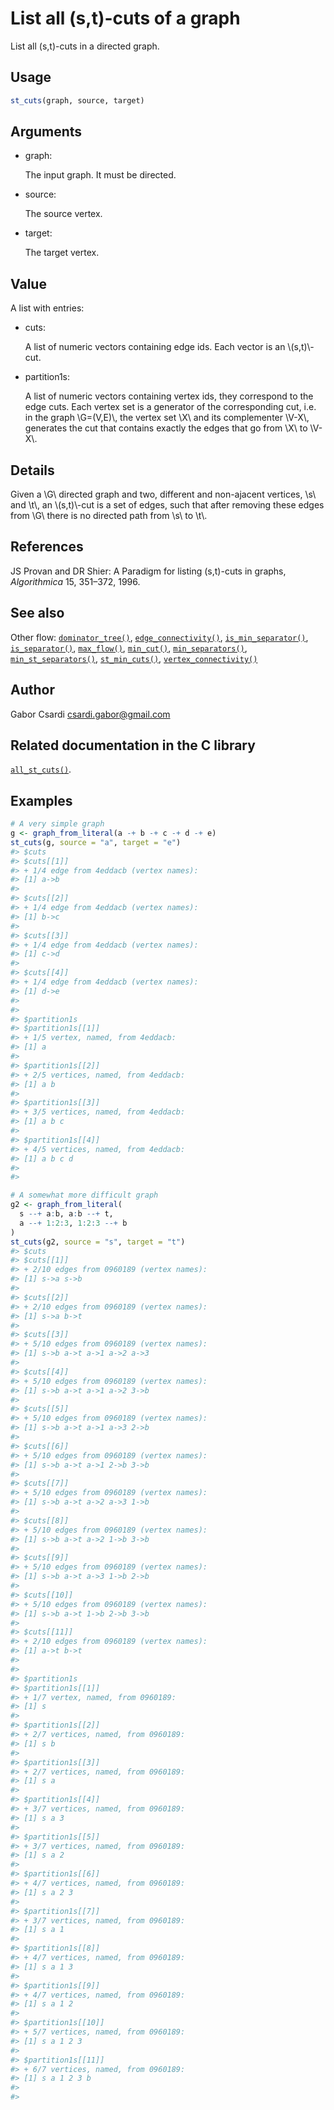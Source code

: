 # List all (s,t)-cuts of a graph

List all (s,t)-cuts in a directed graph.

## Usage

``` r
st_cuts(graph, source, target)
```

## Arguments

- graph:

  The input graph. It must be directed.

- source:

  The source vertex.

- target:

  The target vertex.

## Value

A list with entries:

- cuts:

  A list of numeric vectors containing edge ids. Each vector is an
  \\(s,t)\\-cut.

- partition1s:

  A list of numeric vectors containing vertex ids, they correspond to
  the edge cuts. Each vertex set is a generator of the corresponding
  cut, i.e. in the graph \\G=(V,E)\\, the vertex set \\X\\ and its
  complementer \\V-X\\, generates the cut that contains exactly the
  edges that go from \\X\\ to \\V-X\\.

## Details

Given a \\G\\ directed graph and two, different and non-ajacent
vertices, \\s\\ and \\t\\, an \\(s,t)\\-cut is a set of edges, such that
after removing these edges from \\G\\ there is no directed path from
\\s\\ to \\t\\.

## References

JS Provan and DR Shier: A Paradigm for listing (s,t)-cuts in graphs,
*Algorithmica* 15, 351–372, 1996.

## See also

Other flow:
[`dominator_tree()`](https://r.igraph.org/reference/dominator_tree.md),
[`edge_connectivity()`](https://r.igraph.org/reference/edge_connectivity.md),
[`is_min_separator()`](https://r.igraph.org/reference/is_min_separator.md),
[`is_separator()`](https://r.igraph.org/reference/is_separator.md),
[`max_flow()`](https://r.igraph.org/reference/max_flow.md),
[`min_cut()`](https://r.igraph.org/reference/min_cut.md),
[`min_separators()`](https://r.igraph.org/reference/min_separators.md),
[`min_st_separators()`](https://r.igraph.org/reference/min_st_separators.md),
[`st_min_cuts()`](https://r.igraph.org/reference/st_min_cuts.md),
[`vertex_connectivity()`](https://r.igraph.org/reference/vertex_connectivity.md)

## Author

Gabor Csardi <csardi.gabor@gmail.com>

## Related documentation in the C library

[`all_st_cuts()`](https://igraph.org/c/html/latest/igraph-Flows.html#igraph_all_st_cuts).

## Examples

``` r
# A very simple graph
g <- graph_from_literal(a -+ b -+ c -+ d -+ e)
st_cuts(g, source = "a", target = "e")
#> $cuts
#> $cuts[[1]]
#> + 1/4 edge from 4eddacb (vertex names):
#> [1] a->b
#> 
#> $cuts[[2]]
#> + 1/4 edge from 4eddacb (vertex names):
#> [1] b->c
#> 
#> $cuts[[3]]
#> + 1/4 edge from 4eddacb (vertex names):
#> [1] c->d
#> 
#> $cuts[[4]]
#> + 1/4 edge from 4eddacb (vertex names):
#> [1] d->e
#> 
#> 
#> $partition1s
#> $partition1s[[1]]
#> + 1/5 vertex, named, from 4eddacb:
#> [1] a
#> 
#> $partition1s[[2]]
#> + 2/5 vertices, named, from 4eddacb:
#> [1] a b
#> 
#> $partition1s[[3]]
#> + 3/5 vertices, named, from 4eddacb:
#> [1] a b c
#> 
#> $partition1s[[4]]
#> + 4/5 vertices, named, from 4eddacb:
#> [1] a b c d
#> 
#> 

# A somewhat more difficult graph
g2 <- graph_from_literal(
  s --+ a:b, a:b --+ t,
  a --+ 1:2:3, 1:2:3 --+ b
)
st_cuts(g2, source = "s", target = "t")
#> $cuts
#> $cuts[[1]]
#> + 2/10 edges from 0960189 (vertex names):
#> [1] s->a s->b
#> 
#> $cuts[[2]]
#> + 2/10 edges from 0960189 (vertex names):
#> [1] s->a b->t
#> 
#> $cuts[[3]]
#> + 5/10 edges from 0960189 (vertex names):
#> [1] s->b a->t a->1 a->2 a->3
#> 
#> $cuts[[4]]
#> + 5/10 edges from 0960189 (vertex names):
#> [1] s->b a->t a->1 a->2 3->b
#> 
#> $cuts[[5]]
#> + 5/10 edges from 0960189 (vertex names):
#> [1] s->b a->t a->1 a->3 2->b
#> 
#> $cuts[[6]]
#> + 5/10 edges from 0960189 (vertex names):
#> [1] s->b a->t a->1 2->b 3->b
#> 
#> $cuts[[7]]
#> + 5/10 edges from 0960189 (vertex names):
#> [1] s->b a->t a->2 a->3 1->b
#> 
#> $cuts[[8]]
#> + 5/10 edges from 0960189 (vertex names):
#> [1] s->b a->t a->2 1->b 3->b
#> 
#> $cuts[[9]]
#> + 5/10 edges from 0960189 (vertex names):
#> [1] s->b a->t a->3 1->b 2->b
#> 
#> $cuts[[10]]
#> + 5/10 edges from 0960189 (vertex names):
#> [1] s->b a->t 1->b 2->b 3->b
#> 
#> $cuts[[11]]
#> + 2/10 edges from 0960189 (vertex names):
#> [1] a->t b->t
#> 
#> 
#> $partition1s
#> $partition1s[[1]]
#> + 1/7 vertex, named, from 0960189:
#> [1] s
#> 
#> $partition1s[[2]]
#> + 2/7 vertices, named, from 0960189:
#> [1] s b
#> 
#> $partition1s[[3]]
#> + 2/7 vertices, named, from 0960189:
#> [1] s a
#> 
#> $partition1s[[4]]
#> + 3/7 vertices, named, from 0960189:
#> [1] s a 3
#> 
#> $partition1s[[5]]
#> + 3/7 vertices, named, from 0960189:
#> [1] s a 2
#> 
#> $partition1s[[6]]
#> + 4/7 vertices, named, from 0960189:
#> [1] s a 2 3
#> 
#> $partition1s[[7]]
#> + 3/7 vertices, named, from 0960189:
#> [1] s a 1
#> 
#> $partition1s[[8]]
#> + 4/7 vertices, named, from 0960189:
#> [1] s a 1 3
#> 
#> $partition1s[[9]]
#> + 4/7 vertices, named, from 0960189:
#> [1] s a 1 2
#> 
#> $partition1s[[10]]
#> + 5/7 vertices, named, from 0960189:
#> [1] s a 1 2 3
#> 
#> $partition1s[[11]]
#> + 6/7 vertices, named, from 0960189:
#> [1] s a 1 2 3 b
#> 
#> 
```

